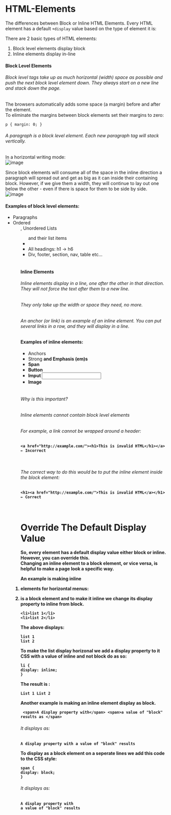 # HTML-Elements
The differences between Block or Inline HTML Elements.
Every HTML element has a default ```+display``` value based on the type of element it is:<br>

There are 2 basic types of HTML elements:
<ol>
  <li>Block level elements display block</li>
  <li>Inline elements display in-line</li>
</ol>


#### Block Level Elements<br>
###### Block level tags take up as much horizontal (width) space as possible and push the next block level element down. They always start on a new line and stack down the page.<br>
The browsers automatically adds some space (a margin) before and after the element.<br>
To eliminate the margins between block elements set their margins to zero:<br>
 
`p { margin: 0; }`<br>

###### A paragraph is a block level element. Each new paragraph tag will stack vertically. <br>
In a horizontal writing mode: <br>
![image](https://github.com/nafizjiwa/HTML-Elements/assets/56348190/c7d9de13-c2bd-4e36-b546-ee9fe4d8414e)<br>

Since block elements will consume all of the space in the inline direction a paragraph will spread out and get as big as it can inside their containing block.
However, if we give them a width, they will continue to lay out one below the other - even if there is space for them to be side by side. <br>
![image](https://github.com/nafizjiwa/HTML-Elements/assets/56348190/727ac119-b160-4059-bc54-9ef3e2c3dcde)<br>


#### Examples of block level elements:<br>
<ul>
  <li>Paragraphs</li>
  <li>Ordered <ol>, Unordered Lists <ul> and their list items <li> </li>
  <li>All headings: h1 -> h6 </li>
  <li>Div, footer, section, nav, table etc...</li>
</ul><br>


#### Inline Elements<br>
###### Inline elements display in a line, one after the other in that direction. They <em>will not force the text</em> after them to a new line.<br>
###### They only take up the width or space they need, no more.<br>

###### An anchor (or link) is an example of an inline element. You can put several links in a row, and they will display in a line.<br>

#### Examples of inline elements:<br>
<ul>
  <li>Anchors <a></li>
  <li>Strong <strong> and Emphasis (em)s</li>
  <li>Span <span></li>
  <li>Button</li>
  <li>Imput <input></li>
  <li>Image <img></li>
</ul><br>

###### Why is this important?<br>
###### Inline elements cannot contain block level elements<br>
###### For example, a link cannot be wrapped around a header:<br>
    <a href="http://example.com/"><h1>This is invalid HTML</h1></a>	← Incorrect 
<br>

###### The correct way to do this would be to put the inline element inside the block element:<br>
    <h1><a href="http://example.com/">This is invalid HTML</a></h1>	← Correct 
<br>

# Override The Default Display Value
So, every element has a default display value either block or inline. However, you can override this.<br>
Changing an inline element to a block element, or vice versa, is helpful to make a page look a specific way.<br>

An example is making inline <li> elements for horizontal menus:<br>
<li> is a block element and to make it inline we change its display property to inline from block.<br>
  
`<li>list 1</li>`<br>
`<li>list 2</li>`<br>

The above displays:<br>

`list 1`<br>
`list 2`<br>

To make the list display horizonal we add a display property to it CSS with a value of inline and not block do as so:<br>

`li {`<br>
  `display: inline;`<br>
    `}`<br>

The result is :<br>

`List 1 List 2`<br>

Another example is making an inline element <span> display as block. <br>

     <span>A display property with</span> <span>a value of "block" results as </span>

###### It displays as:<br>
`A display property with a value of "block" results`

To display as a block element on a seperate lines we add this code to the CSS style:<br>

`span {`<br>
  `display: block;`<br>
      `}`<br>

###### It displays as:<br>
`A display property with`<br>
`a value of "block" results`


